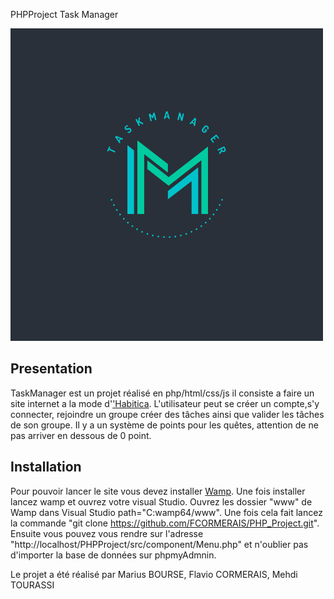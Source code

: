 PHPProject Task Manager


![Alt text](/assets/logo.png?raw=true "Title")

Presentation
--
TaskManager est un projet réalisé en php/html/css/js il consiste a faire un site internet a la mode d'['Habitica](https://habitica.com/static/home). L'utilisateur peut se créer un compte,s'y connecter, rejoindre un groupe créer des tâches ainsi que valider les tâches de son groupe. Il y a un système de points pour les quêtes, attention de ne pas arriver en dessous de 0 point. 

Installation
--
Pour pouvoir lancer le site vous devez installer [Wamp](https://www.wampserver.com/en/download-wampserver-64bits/). Une fois installer lancez wamp et ouvrez votre visual Studio. Ouvrez les dossier "www" de Wamp dans Visual Studio path="C:wamp64/www". Une fois cela fait lancez la commande "git clone https://github.com/FCORMERAIS/PHP_Project.git". Ensuite vous pouvez vous rendre sur l'adresse "http://localhost/PHPProject/src/component/Menu.php" et n'oublier pas d'importer la base de données sur phpmyAdmnin.


Le projet a été réalisé par Marius BOURSE, Flavio CORMERAIS, Mehdi TOURASSI
